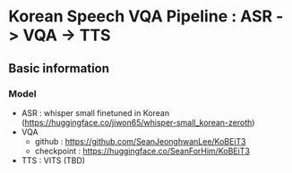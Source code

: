 # Korean Speech VQA Pipeline : ASR -> VQA -> TTS #

## Basic information ##
### Model ###
  - ASR : whisper small finetuned in Korean (https://huggingface.co/jiwon65/whisper-small_korean-zeroth)
  - VQA
    - github : https://github.com/SeanJeonghwanLee/KoBEiT3
    - checkpoint : https://huggingface.co/SeanForHim/KoBEiT3
  - TTS : VITS (TBD)